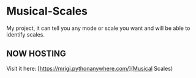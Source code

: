 # Musical-Scales
My project, it can tell you any mode or scale you want and will be able to identify scales.

## NOW HOSTING
Visit it here: [https://mrigi.pythonanywhere.com/](Musical Scales)
